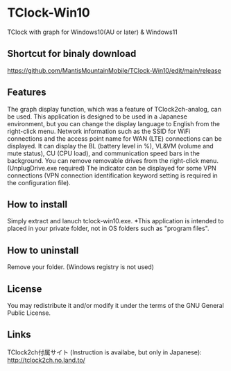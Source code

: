 # TClock-Win10
TClock with graph for Windows10(AU or later) &amp; Windows11

## Shortcut for binaly download
https://github.com/MantisMountainMobile/TClock-Win10/edit/main/release

## Features
The graph display function, which was a feature of TClock2ch-analog, can be used.
This application is designed to be used in a Japanese environment, but you can change the display language to English from the right-click menu.
Network information such as the SSID for WiFi connections and the access point name for WAN (LTE) connections can be displayed.
It can display the BL (battery level in %), VL&VM (volume and mute status), CU (CPU load), and communication speed bars in the background.
You can remove removable drives from the right-click menu. (UnplugDrive.exe required)
The indicator can be displayed for some VPN connections (VPN connection identification keyword setting is required in the configuration file).

## How to install
Simply extract and lanuch tclock-win10.exe.
*This application is intended to placed in your private folder, not in OS folders such as "program files". 

## How to uninstall
Remove your folder.
(Windows registry is not used)

## License
You may redistribute it and/or modify it under the terms of the GNU General Public License.

## Links
TClock2ch付属サイト (Instruction is availabe, but only in Japanese):
http://tclock2ch.no.land.to/






